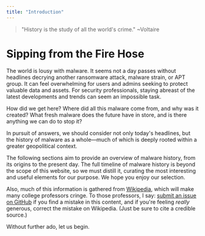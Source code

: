 ```yaml
---
title: "Introduction"
---
```


> "History is the study of all the world's crime." ~Voltaire

# Sipping from the Fire Hose

The world is lousy with malware. It seems not a day passes without headlines decrying another ransomware attack, malware strain, or APT group. It can feel overwhelming for users and admins seeking to protect valuable data and assets. For security professionals, staying abreast of the latest developments and trends can seem an impossible task.

How did we get here? Where did all this malware come from, and why was it created? What fresh malware does the future have in store, and is there anything we can do to stop it?

In pursuit of answers, we should consider not only today's headlines, but the history of malware as a whole—much of which is deeply rooted within a greater geopolitical context.

The following sections aim to provide an overview of malware history, from its origins to the present day. The full timeline of malware history is beyond the scope of this website, so we must distill it, curating the most interesting and useful elements for our purpose. We hope you enjoy our selection.

Also, much of this information is gathered from [Wikipedia](https://en.wikipedia.org/wiki/Timeline_of_computer_viruses_and_worms), which will make many college professors cringe. To those professors, I say: [submit an issue on GitHub](https://github.com/scriptsharks/scriptsharks.github.io/issues) if you find a mistake in this content, and if you're feeling _really_ generous, correct the mistake on Wikipedia. (Just be sure to cite a credible source.)

Without further ado, let us begin.